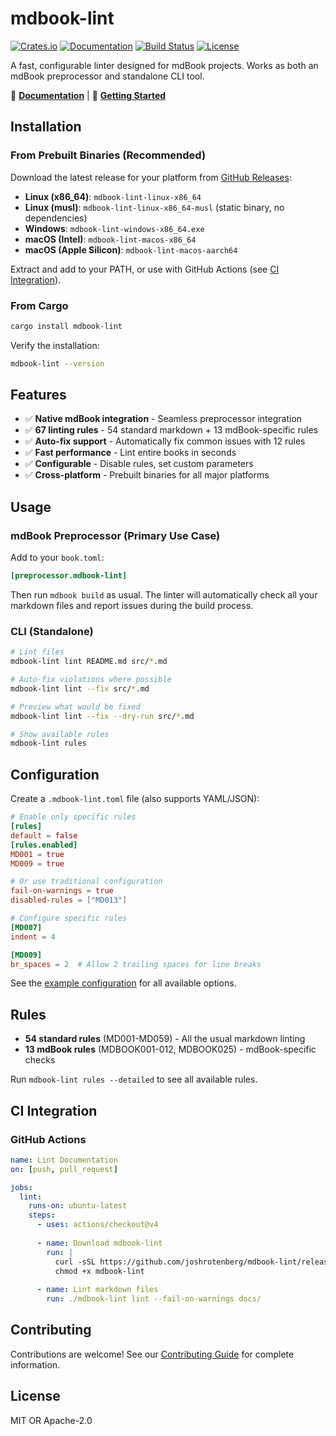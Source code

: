 # mdbook-lint

[![Crates.io](https://img.shields.io/crates/v/mdbook-lint.svg)](https://crates.io/crates/mdbook-lint)
[![Documentation](https://docs.rs/mdbook-lint/badge.svg)](https://docs.rs/mdbook-lint)
[![Build Status](https://github.com/joshrotenberg/mdbook-lint/workflows/CI/badge.svg)](https://github.com/joshrotenberg/mdbook-lint/actions)
[![License](https://img.shields.io/badge/license-MIT%20OR%20Apache--2.0-blue.svg)](https://github.com/joshrotenberg/mdbook-lint#license)

A fast, configurable linter designed for mdBook projects. Works as both an mdBook preprocessor and standalone CLI tool.

📖 **[Documentation](https://joshrotenberg.github.io/mdbook-lint/)** | 🚀 **[Getting Started](https://joshrotenberg.github.io/mdbook-lint/getting-started.html)**

## Installation

### From Prebuilt Binaries (Recommended)

Download the latest release for your platform from [GitHub Releases](https://github.com/joshrotenberg/mdbook-lint/releases):

- **Linux (x86_64)**: `mdbook-lint-linux-x86_64`
- **Linux (musl)**: `mdbook-lint-linux-x86_64-musl` (static binary, no dependencies)
- **Windows**: `mdbook-lint-windows-x86_64.exe`
- **macOS (Intel)**: `mdbook-lint-macos-x86_64`
- **macOS (Apple Silicon)**: `mdbook-lint-macos-aarch64`

Extract and add to your PATH, or use with GitHub Actions (see [CI Integration](#ci-integration)).

### From Cargo

```bash
cargo install mdbook-lint
```

Verify the installation:

```bash
mdbook-lint --version
```

## Features

- ✅ **Native mdBook integration** - Seamless preprocessor integration
- ✅ **67 linting rules** - 54 standard markdown + 13 mdBook-specific rules  
- ✅ **Auto-fix support** - Automatically fix common issues with 12 rules
- ✅ **Fast performance** - Lint entire books in seconds
- ✅ **Configurable** - Disable rules, set custom parameters
- ✅ **Cross-platform** - Prebuilt binaries for all major platforms

## Usage

### mdBook Preprocessor (Primary Use Case)

Add to your `book.toml`:

```toml
[preprocessor.mdbook-lint]
```

Then run `mdbook build` as usual. The linter will automatically check all your markdown files and report issues during the build process.

### CLI (Standalone)

```bash
# Lint files
mdbook-lint lint README.md src/*.md

# Auto-fix violations where possible
mdbook-lint lint --fix src/*.md

# Preview what would be fixed
mdbook-lint lint --fix --dry-run src/*.md

# Show available rules
mdbook-lint rules
```

## Configuration

Create a `.mdbook-lint.toml` file (also supports YAML/JSON):

```toml
# Enable only specific rules
[rules]
default = false
[rules.enabled]
MD001 = true
MD009 = true

# Or use traditional configuration
fail-on-warnings = true
disabled-rules = ["MD013"]

# Configure specific rules
[MD007]
indent = 4

[MD009]
br_spaces = 2  # Allow 2 trailing spaces for line breaks
```

See the [example configuration](https://github.com/joshrotenberg/mdbook-lint/blob/main/example-mdbook-lint.toml) for all available options.

## Rules

- **54 standard rules** (MD001-MD059) - All the usual markdown linting
- **13 mdBook rules** (MDBOOK001-012, MDBOOK025) - mdBook-specific checks

Run `mdbook-lint rules --detailed` to see all available rules.

## CI Integration

### GitHub Actions

```yaml
name: Lint Documentation
on: [push, pull_request]

jobs:
  lint:
    runs-on: ubuntu-latest
    steps:
      - uses: actions/checkout@v4
      
      - name: Download mdbook-lint
        run: |
          curl -sSL https://github.com/joshrotenberg/mdbook-lint/releases/latest/download/mdbook-lint-linux-x86_64 -o mdbook-lint
          chmod +x mdbook-lint
      
      - name: Lint markdown files
        run: ./mdbook-lint lint --fail-on-warnings docs/
```

## Contributing

Contributions are welcome! See our [Contributing Guide](https://joshrotenberg.github.io/mdbook-lint/contributing.html) for complete information.

## License

MIT OR Apache-2.0
